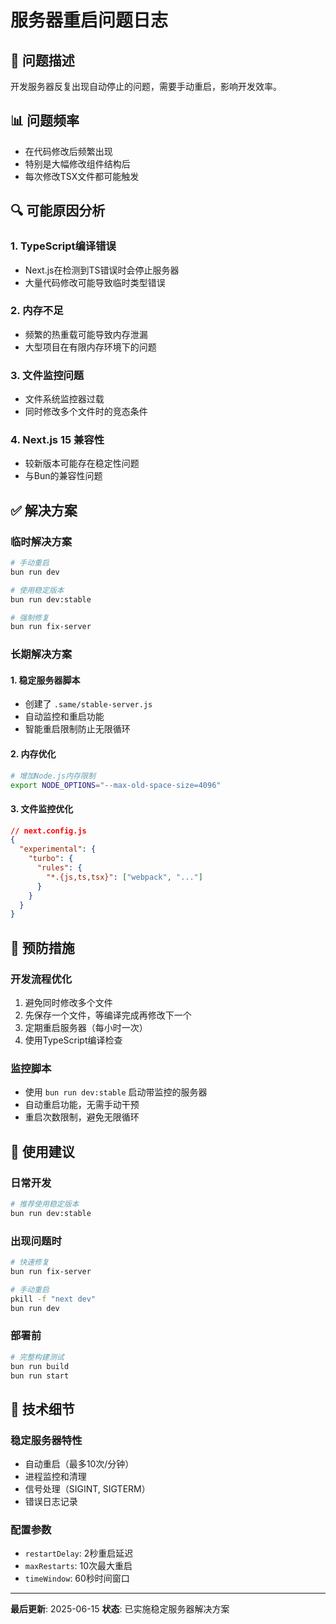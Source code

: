 # 服务器重启问题日志

## 🔄 问题描述
开发服务器反复出现自动停止的问题，需要手动重启，影响开发效率。

## 📊 问题频率
- 在代码修改后频繁出现
- 特别是大幅修改组件结构后
- 每次修改TSX文件都可能触发

## 🔍 可能原因分析

### 1. TypeScript编译错误
- Next.js在检测到TS错误时会停止服务器
- 大量代码修改可能导致临时类型错误

### 2. 内存不足
- 频繁的热重载可能导致内存泄漏
- 大型项目在有限内存环境下的问题

### 3. 文件监控问题
- 文件系统监控器过载
- 同时修改多个文件时的竞态条件

### 4. Next.js 15 兼容性
- 较新版本可能存在稳定性问题
- 与Bun的兼容性问题

## ✅ 解决方案

### 临时解决方案
```bash
# 手动重启
bun run dev

# 使用稳定版本
bun run dev:stable

# 强制修复
bun run fix-server
```

### 长期解决方案

#### 1. 稳定服务器脚本
- 创建了 `.same/stable-server.js`
- 自动监控和重启功能
- 智能重启限制防止无限循环

#### 2. 内存优化
```bash
# 增加Node.js内存限制
export NODE_OPTIONS="--max-old-space-size=4096"
```

#### 3. 文件监控优化
```json
// next.config.js
{
  "experimental": {
    "turbo": {
      "rules": {
        "*.{js,ts,tsx}": ["webpack", "..."]
      }
    }
  }
}
```

## 🚀 预防措施

### 开发流程优化
1. 避免同时修改多个文件
2. 先保存一个文件，等编译完成再修改下一个
3. 定期重启服务器（每小时一次）
4. 使用TypeScript编译检查

### 监控脚本
- 使用 `bun run dev:stable` 启动带监控的服务器
- 自动重启功能，无需手动干预
- 重启次数限制，避免无限循环

## 📝 使用建议

### 日常开发
```bash
# 推荐使用稳定版本
bun run dev:stable
```

### 出现问题时
```bash
# 快速修复
bun run fix-server

# 手动重启
pkill -f "next dev"
bun run dev
```

### 部署前
```bash
# 完整构建测试
bun run build
bun run start
```

## 🔧 技术细节

### 稳定服务器特性
- 自动重启（最多10次/分钟）
- 进程监控和清理
- 信号处理（SIGINT, SIGTERM）
- 错误日志记录

### 配置参数
- `restartDelay`: 2秒重启延迟
- `maxRestarts`: 10次最大重启
- `timeWindow`: 60秒时间窗口

---
**最后更新**: 2025-06-15
**状态**: 已实施稳定服务器解决方案
